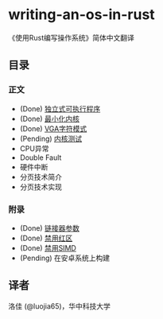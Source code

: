 # writing-an-os-in-rust

《使用Rust编写操作系统》简体中文翻译

## 目录

### 正文
- (Done) [独立式可执行程序](./01-freestanding-rust-binary.md)
- (Done) [最小化内核](./02-minimal-rust-kernel.md)
- (Done) [VGA字符模式](./03-vga-text-mode.md)
- (Pending) [内核测试](./04-testing.md)
- CPU异常
- Double Fault
- 硬件中断
- 分页技术简介
- 分页技术实现

### 附录
- (Done) [链接器参数](./appendix-a-linker-arguments.md)
- (Done) [禁用红区](./appendix-b-red-zone.md)
- (Done) [禁用SIMD](./appendix-c-disable-simd.md)
- (Pending) 在安卓系统上构建

## 译者

洛佳 (@luojia65)，华中科技大学
